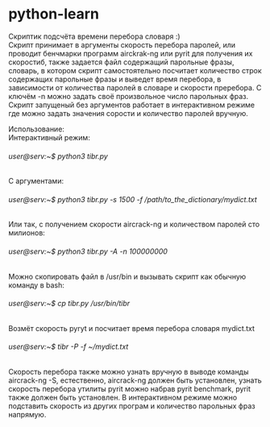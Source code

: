 # python-learn
Скриптик подсчёта времени перебора словаря :)  
Скрипт принимает в аргументы скорость перебора паролей, или проводит бенчмарки программ airckrak-ng или pyrit для получения их скоростиб, также задается файл содержащий парольные фразы, словарь, в котором скрипт самостоятельно посчитает количество строк содержащих парольные фразы и выведет время перебора, в зависимости от количества паролей в словаре и скорости преребора. С ключём -n можно задать своё произвольное число парольных фраз. Скрипт запущеный без аргументов работает в интерактивном режиме где можно задать значения сорости и количество паролей вручную.  

Использование:  
Интерактивный режим:  
###### user@serv:~$ python3 tibr.py
С аргументами:  
###### user@serv:~$ python3 tibr.py -s 1500  -f /path/to_the_dictionary/mydict.txt  
Или так, с получением скорости aircrack-ng и количеством паролей сто милионов:
###### user@serv:~$ python3 tibr.py -A  -n 100000000  

Можно скопировать файл в /usr/bin и вызывать скрипт как обычную команду в bash:  
###### user@serv:~$ cp tibr.py /usr/bin/tibr
Возмёт скорость pyryt и посчитает время перебора словаря mydict.txt    
###### user@serv:~$ tibr -P -f ~/mydict.txt  

Cкорость перебора также можно узнать вручную в выводе команды aircrack-ng -S, естественно, aircrack-ng должен быть установлен, узнать скорость перебора утилиты pyrit можно набрав pyrit benchmark, pyrit также должен быть установлен. В интерактивном режиме можно подставить скорость из других програм и количество парольных фраз напрямую.


